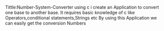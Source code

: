 Tittle:Number-System-Converter
using c i create an Application to convert one base to another base.
It requires basic knowledge of c like Operators,conditional statements,Strings etc
By using this Application we can easily get the conversion Numbers
